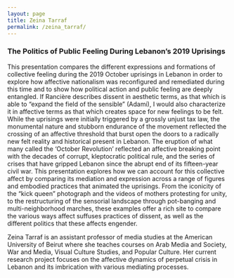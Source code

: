 ```yaml
---
layout: page
title: Zeina Tarraf
permalink: /zeina_tarraf/
---
```


<h3>The Politics of Public Feeling During Lebanon’s 2019 Uprisings</h3>

<p>This presentation compares the different expressions and formations of collective feeling during the 2019 October uprisings in Lebanon in order to explore how affective nationalism was reconfigured and remediated during this time and to show how political action and public feeling are deeply entangled. If Rancière describes dissent in aesthetic terms, as that which is able to “expand the field of the sensible” (Adami), I would also characterize it in affective terms as that which creates space for new feelings to be felt. While the uprisings were initially triggered by a grossly unjust tax law, the monumental nature and stubborn endurance of the movement reflected the crossing of an affective threshold that burst open the doors to a radically new felt reality and historical present in Lebanon. The eruption of what many called the ‘October Revolution’ reflected an affective breaking point with the decades of corrupt, kleptocratic political rule, and the series of crises that have gripped Lebanon since the abrupt end of its fifteen-year civil war. This presentation explores how we can account for this collective affect by comparing its mediation and expression across a range of figures and embodied practices that animated the uprisings. From the iconicity of the “kick queen” photograph and the videos of mothers protesting for unity, to the restructuring of the sensorial landscape through pot-banging and multi-neighborhood marches, these examples offer a rich site to compare the various ways affect suffuses practices of dissent, as well as the different politics that these affects engender.</p>

<p>Zeina Tarraf is an assistant professor of media studies at the American University of Beirut where she teaches courses on Arab Media and Society, War and Media, Visual Culture Studies, and Popular Culture. Her current research project focuses on the affective dynamics of perpetual crisis in Lebanon and its imbrication with various mediating processes.</p>